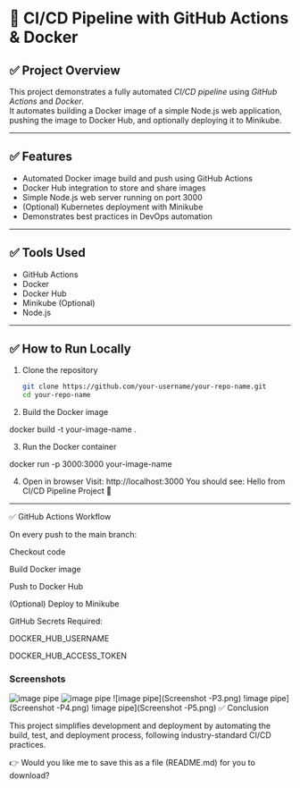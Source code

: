 # 🚀 CI/CD Pipeline with GitHub Actions & Docker

## ✅ Project Overview  
This project demonstrates a fully automated *CI/CD pipeline* using *GitHub Actions* and *Docker*.  
It automates building a Docker image of a simple Node.js web application, pushing the image to Docker Hub, and optionally deploying it to Minikube.

---

## ✅ Features  
- Automated Docker image build and push using GitHub Actions  
- Docker Hub integration to store and share images  
- Simple Node.js web server running on port 3000  
- (Optional) Kubernetes deployment with Minikube  
- Demonstrates best practices in DevOps automation

---

## ✅ Tools Used  
- GitHub Actions  
- Docker  
- Docker Hub  
- Minikube (Optional)  
- Node.js

---

## ✅ How to Run Locally

1. Clone the repository  
   ```bash
   git clone https://github.com/your-username/your-repo-name.git
   cd your-repo-name

2. Build the Docker image

docker build -t your-image-name .


3. Run the Docker container

docker run -p 3000:3000 your-image-name


4. Open in browser
Visit: http://localhost:3000
You should see:
Hello from CI/CD Pipeline Project 🚀




---

✅ GitHub Actions Workflow

On every push to the main branch:

Checkout code

Build Docker image

Push to Docker Hub

(Optional) Deploy to Minikube


GitHub Secrets Required:

DOCKER_HUB_USERNAME

DOCKER_HUB_ACCESS_TOKEN

### Screenshots
![image pipe](Screenshot-P1.png)
![image pipe](Screenshot-P2.png)
![image pipe](Screenshot -P3.png)
!image pipe](Screenshot -P4.png)
!image pipe](Screenshot -P5.png)
✅ Conclusion

This project simplifies development and deployment by automating the build, test, and deployment process, following industry-standard CI/CD practices.

👉 Would you like me to save this as a file (README.md) for you to download?
